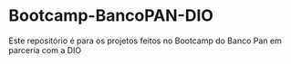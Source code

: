 # Bootcamp-BancoPAN-DIO
Este repositório é para os projetos feitos no Bootcamp do Banco Pan em parceria com a DIO
